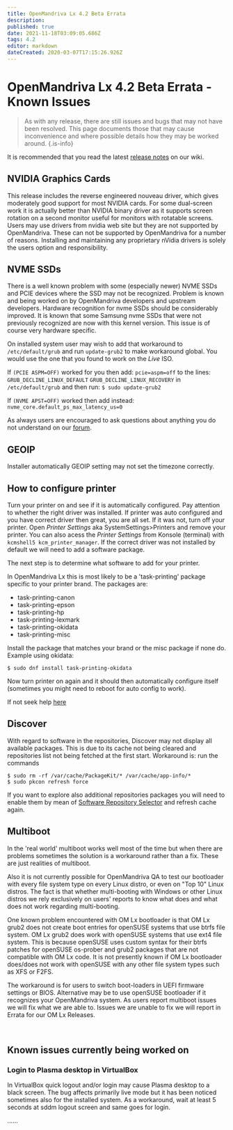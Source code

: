 ```yaml
---
title: OpenMandriva Lx 4.2 Beta Errata
description: 
published: true
date: 2021-11-18T03:09:05.686Z
tags: 4.2
editor: markdown
dateCreated: 2020-03-07T17:15:26.926Z
---
```


# OpenMandriva Lx 4.2 Beta Errata - Known Issues
> As with any release, there are still issues and bugs that may not have been resolved. This page documents those that may cause inconvenience and where possible details how they may be worked around.
{.is-info}

It is recommended that you read the latest [release notes](/releases/omlx42/beta/notes) on our wiki.

## NVIDIA Graphics Cards
This release includes the reverse engineered nouveau driver, which gives moderately good support for most NVIDIA cards. For some dual-screen work it is actually better than NVIDIA binary driver as it supports screen rotation on a second monitor useful for monitors with rotatable screens.
Users may use drivers from nvidia web site but they are not supported by OpenMandriva. These can not be supported by OpenMandriva for a number of reasons.
Installing and maintaining any proprietary nVidia drivers is solely the users option and responsibility.

## NVME SSDs
There is a well known problem with some (especially newer) NVME SSDs and PCIE devices where the SSD may not be recognized.
Problem is known and being worked on by OpenMandriva developers and upstream developers.
Hardware recognition for nvme SSDs should be considerably improved. 
It is known that some Samsung nvme SSDs that were not previously recognized are now with this kernel version. This issue is of course very hardware specific.

On installed system user may wish to add that workaround to `/etc/default/grub` and run `update-grub2` to make workaround global. You would use the one that you found to work on the *Live* ISO.

If `(PCIE ASPM=OFF)` worked for you then add:
`pcie=aspm=off`
to the lines:
`GRUB_DECLINE_LINUX_DEFAULT`
`GRUB_DECLINE_LINUX_RECOVERY`
in 
`/etc/default/grub` 
and then run:
`$ sudo update-grub2`

If `(NVME APST=OFF)` worked then add instead:
`nvme_core.default_ps_max_latency_us=0`

As always users are encouraged to ask questions about anything you do not understand on our [forum](https://forum.openmandriva.org/).

## GEOIP
Installer automatically GEOIP setting may not set the timezone correctly.

## How to configure printer
Turn your printer on and see if it is automatically configured. Pay attention to whether the right driver was installed. If printer was auto configured and you have correct driver then great, you are all set.
If it was not, turn off your printer. Open *Printer Settings* aka SystemSettings>Printers and remove your printer. You can also acess the *Printer Settings* from Konsole (terminal) with `kcmshell5 kcm_printer_manager`.
If the correct driver was not installed by default we will need to add a software package.

The next step is to determine what software to add for your printer.

In OpenMandriva Lx this is most likely to be a 'task-printing' package specific to your printer brand. The packages are:
- task-printing-canon
- task-printing-epson
- task-printing-hp
- task-printing-lexmark
- task-printing-okidata
- task-printing-misc

Install the package that matches your brand or the misc package if none do. Example using okidata:
```
$ sudo dnf install task-printing-okidata
```
Now turn printer on again and it should then automatically configure itself (sometimes you might need to reboot for auto config to work).

If not seek help [here](https://forum.openmandriva.org/c/en/support)

## Discover
With regard to software in the repositories, Discover may not display all available packages.
This is due to its cache not being cleared and repositories list not being fetched at the first start.
Workaround is: run the commands
```
$ sudo rm -rf /var/cache/PackageKit/* /var/cache/app-info/*
$ sudo pkcon refresh force
```
If you want to explore also additional repositories packages you will need to enable them by mean of [Software Repository Selector](/en/doc/repositories-tldr) and refresh cache again.

## Multiboot
In the 'real world' multiboot works well most of the time but when there are problems sometimes the solution is a workaround rather than a fix. These are just realities of multiboot.

Also it is not currently possible for OpenMandriva QA to test our bootloader with every file system type on every Linux distro, or even on "Top 10" Linux distros. The fact is that whether multi-booting with Windows or other Linux distros we rely exclusively on users' reports to know what does and what does not work regarding multi-booting.  

One known problem encountered with OM Lx bootloader is that OM Lx grub2 does not create boot entries for openSUSE systems that use btrfs file system. OM Lx grub2 does work with openSUSE systems that use ext4 file system.
This is because openSUSE uses custom syntax for their btrfs patches for openSUSE os-prober and grub2 packages that are not compatible with OM Lx code. It is not presently known if OM Lx bootloader does/does not work with openSUSE with any other file system types such as XFS or F2FS.

The workaround is for users to switch boot-loaders in UEFI firmware settings or BIOS.
Alternative may be to use openSUSE bootloader if it recognizes your OpenMandriva system.
As users report multiboot issues we will fix what we are able to. Issues we are unable to fix we will report in Errata for our OM Lx Releases.

<br>

## Known issues currently being worked on

### Login to Plasma desktop in VirtualBox
In VirtualBox quick logout and/or login may cause Plasma desktop to a black screen.
The bug affects primarily live mode but it has been noticed sometimes also for the installed system.
As a workaround, wait at least 5 seconds at sddm logout screen and same goes for login.

......





